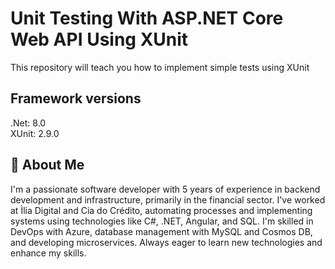 
# Unit Testing With ASP.NET Core Web API Using XUnit

This repository will teach you how to implement simple tests using XUnit


## Framework versions

.Net: 8.0
<br/>
XUnit: 2.9.0
## 🚀 About Me
I'm a passionate software developer with 5 years of experience in backend development and infrastructure, primarily in the financial sector. I've worked at Ìlia Digital and Cia do Crédito, automating processes and implementing systems using technologies like C#, .NET, Angular, and SQL. I'm skilled in DevOps with Azure, database management with MySQL and Cosmos DB, and developing microservices. Always eager to learn new technologies and enhance my skills.

